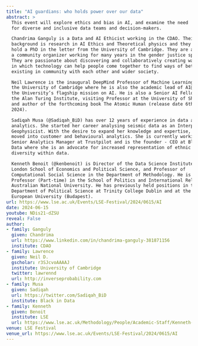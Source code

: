 ```yaml
---
title: "AI guardians: who holds power over our data"
abstract: >
  This event will explore ethics and bias in AI, and examine the need
  for diverse and inclusive data teams and decision-makers.

  Chandrima Ganguly is a Data and AI Ethicist working in the CDAO. Their 
  background is research in AI Ethics and Theoretical physics and they 
  hold a PhD in the letter from the University of Cambridge. They are also 
  a community organizer working for many years in the gender justice space. 
  They are passionate about discovering and collaboratively creating ways 
  in which technology can help people come together to find ways of better 
  existing in community with each other and wider society. 

  Neil Lawrence is the inaugural DeepMind Professor of Machine Learning at 
  the University of Cambridge where he is also the academic lead of AI@Cam, 
  the University’s flagship mission on AI. He is also a Senior AI Fellow at 
  the Alan Turing Institute, visiting Professor at the University of Sheffield 
  and author of the forthcoming book The Atomic Human (release date 6th June 
  2024).

  Sadiqah Musa (@Sadiqah_BiD) has over 12 years of experience in data and 
  analytics. She started her career analysing seismic data as an Interpretation 
  Geophysicist. With the desire to expand her knowledge and expertise, Sadiqah 
  moved into customer and behavioural analytics. She is currently working as a 
  Senior Analytics Manager at Trustpilot and is the founder - CEO at Black in 
  Data where she is an advocate for increased representation of ethnic 
  diversity within data. 

  Kenneth Benoit (@kenbenoit) is Director of the Data Science Institute at the 
  London School of Economics and Political Science, and Professor of 
  Computational Social Science in the Department of Methodology. He is also 
  Professor (Part-time) in the School of Politics and International Relations, 
  Australian National University. He has previously held positions in the 
  Department of Political Science at Trinity College Dublin and at the Central 
  European University (Budapest). 
url: https://www.lse.ac.uk/Events/LSE-Festival/2024/0615/AI
date: 2024-06-15
youtube: NDis21-dZSU
reveal: False
author:
- family: Ganguly
  given: Chandrima
  url: https://www.linkedin.com/in/chandrima-ganguly-381871156
  institute: CDAO
- family: Lawrence
  given: Neil D.
  gscholar: r3SJcvoAAAAJ
  institute: University of Cambridge
  twitter: lawrennd
  url: http://inverseprobability.com
- family: Musa
  given: Sadiqah
  url: https://twitter.com/Sadiqah_BiD
  institute: Black in Data
- family: Kenneth
  given: Benoit
  institute: LSE
  url: https://www.lse.ac.uk/Methodology/People/Academic-Staff/Kenneth-Benoit/Kenneth-Benoit 
venue: LSE Festival
venue_url: https://www.lse.ac.uk/Events/LSE-Festival/2024/0615/AI
---
```


